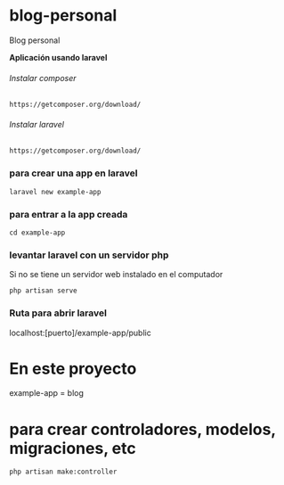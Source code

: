 # blog-personal
Blog personal


**Aplicación usando laravel**

###### Instalar composer
`https://getcomposer.org/download/`

###### Instalar laravel

`https://getcomposer.org/download/`

### para crear una app en laravel

`laravel new example-app`

### para entrar a la app creada

`cd example-app`

### levantar laravel con un servidor php

Si no se tiene un servidor web instalado en el computador

`php artisan serve`

### Ruta para abrir laravel

localhost:[puerto]/example-app/public

# En este proyecto 

example-app = blog

# para crear controladores, modelos, migraciones, etc

`php artisan make:controller`